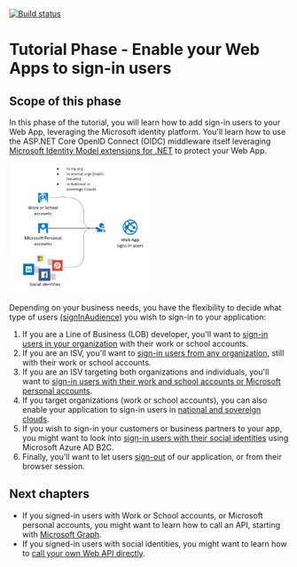 [![Build status](https://identitydivision.visualstudio.com/IDDP/_apis/build/status/AAD%20Samples/.NET%20client%20samples/ASP.NET%20Core%20Web%20App%20tutorial)](https://identitydivision.visualstudio.com/IDDP/_build/latest?definitionId=819)

# Tutorial Phase - Enable your Web Apps to sign-in users

## Scope of this phase

In this phase of the tutorial, you will learn how to add sign-in users to your Web App, leveraging the Microsoft identity platform. You'll learn how to use the ASP.NET Core OpenID Connect (OIDC) middleware itself leveraging [Microsoft Identity Model extensions for .NET](https://github.com/AzureAD/azure-activedirectory-identitymodel-extensions-for-dotnet/wiki) to protect your Web App.

   <img src="../ReadmeFiles/sign-in-audiences.png" width="50%"/>

   Depending on your business needs, you have the flexibility to decide what type of users [(signInAudience)](https://docs.microsoft.com/azure/active-directory/develop/supported-accounts-validation) you wish to sign-in to your application:

   1. If you are a Line of Business (LOB) developer, you'll want to [sign-in users in your organization](./1-1-MyOrg) with their work or school accounts.
   1. If you are an ISV, you'll want to [sign-in users from any organization](./1-2-AnyOrg), still with their work or school accounts.
   1. If you are an ISV targeting both organizations and individuals, you'll want to [sign-in users with their work and school accounts or Microsoft personal accounts](./1-3-AnyOrgOrPersonal).
   1. If you target organizations (work or school accounts), you can also enable your application to sign-in users in [national and sovereign clouds](./1-4-Sovereign).
   1. If you wish to sign-in your customers or business partners to your app, you might  want to look into [sign-in users with their social identities](./1-5-B2C) using Microsoft Azure AD B2C.
   1. Finally, you'll want to let users [sign-out](./1-6-SignOut) of our application, or from their browser session.

## Next chapters

- If you signed-in users with Work or School accounts, or Microsoft personal accounts, you might want to learn how to call an API, starting with [Microsoft Graph](./2-WebApp-graph-user).
- If you signed-in users with social identities, you might want to learn how to [call your own Web API directly](.\4-WebApp-your-API).
